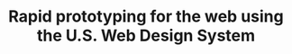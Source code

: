 ---
title: Rapid prototyping for the web using the U.S. Web Design System
template: title
background-color: purple
text-color: orange
---